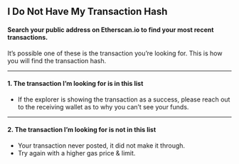 ## I Do Not Have My Transaction Hash

#### Search your public address on Etherscan.io to find your most recent transactions.

It’s possible one of these is the transaction you’re looking for. This is how you will find the transaction hash.

* * *

#### 1. The transaction I’m looking for is in this list

- If the explorer is showing the transaction as a success, please reach out to the receiving wallet as to why you can’t see your funds.

* * *

#### 2. The transaction I’m looking for is not in this list

- Your transaction never posted, it did not make it through.
- Try again with a higher gas price & limit.
